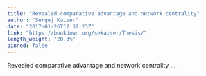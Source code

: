 ```yaml
---
title: "Revealed comparative advantage and network centrality"
author: "Sergej Kaiser"
date: "2017-01-26T12:32:23Z"
link: "https://bookdown.org/sekaiser/Thesis/"
length_weight: "20.3%"
pinned: false
---
```


Revealed comparative advantage and network centrality ...
